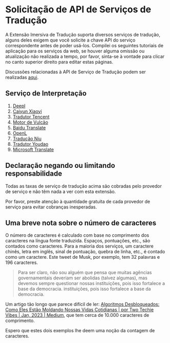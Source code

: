 # Solicitação de API de Serviços de Tradução

A Extensão Imersiva de Tradução suporta diversos serviços de tradução, alguns deles exigem que você solicite a chave API do serviço correspondente antes de poder usá-los. Compilei os seguintes tutoriais de aplicação para os serviços da web, se houver alguma omissão ou atualização não realizada a tempo, por favor, sinta-se à vontade para clicar no canto superior direito para editar estas páginas.

Discussões relacionadas à API de Serviço de Tradução podem ser realizadas [aqui](https://github.com/immersive-translate/immersive-translate/issues/137).

## Serviço de Interpretação

1. [Deepl](./services/deepL.md)
2. [Caiyun Xiaoyi](./services/caiyun.md)
3. [Tradutor Tencent](./services/tencent.md)
4. [Motor de Vulcão](./services/volcano.md)
5. [Baidu Translate](./services/baidu.md)
6. [OpenL](./services/openL.md)
7. [Tradução Niu](./services/niu.md)
8. [Tradutor Youdao](./services/youdao.md)
9. [Microsoft Translate](./services/azure.md)

## Declaração negando ou limitando responsabilidade

Todas as taxas de serviço de tradução acima são cobradas pelo provedor de serviço e não têm nada a ver com esta extensão.

Por favor, preste atenção à quantidade gratuita de cada provedor de serviço para evitar cobranças inesperadas.

## Uma breve nota sobre o número de caracteres

O número de caracteres é calculado com base no comprimento dos caracteres na língua fonte traduzida. Espaços, pontuações, etc., são contados como caracteres. Para a maioria dos serviços, um caractere chinês, letra em inglês, sinal de pontuação, quebra de linha, etc., é contado como um caractere. Este tweet de Musk, por exemplo, tem 32 palavras e 196 caracteres.

> Para ser claro, não sou alguém que pensa que muitas agências governamentais deveriam ser abolidas (talvez algumas), mas devemos sempre questionar nossas instituições, pois isso fortalece a base da democracia. instituições, pois isso fortalece a base da democracia.

Um artigo tão longo que parece difícil de ler: [Algoritmos Desbloqueados: Como Eles Estão Moldando Nossas Vidas Cotidianas | por Two Techie Vibes | Jan, 2023 | Medium](https://twotechievibes.medium.com/algorithms-unlocked-how-they're-shaping-our-everyday-lives-6261fa1dbad), que tem cerca de 10.000 caracteres de comprimento.

Espero que estes dois exemplos lhe deem uma noção da contagem de caracteres.
